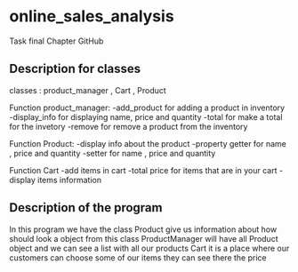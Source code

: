 # online_sales_analysis
Task final Chapter GitHub

## Description for classes
classes : product_manager , Cart , Product

Function product_manager:
-add_product for adding a product in inventory 
-display_info for displaying name, price and quantity
-total for make a total for the invetory
-remove for remove a product from the inventory

Function Product:
-display info about the product
-property getter for name , price and quantity
-setter for name , price and quantity

Function Cart
-add items in cart 
-total price for items that are in your cart
-display items information

## Description of the program
In this program we have the class Product give us information about how should look a object from this class 
ProductManager will have all Product object and we can see a list with all our products
Cart it is a place where our customers can choose some of our items they can see there the price

